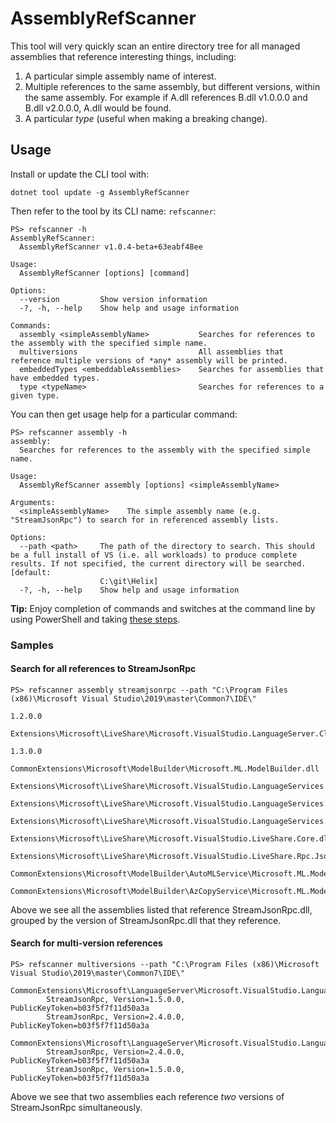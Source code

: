 # AssemblyRefScanner

This tool will very quickly scan an entire directory tree for all managed assemblies that reference interesting things, including:

1. A particular simple assembly name of interest.
1. Multiple references to the same assembly, but different versions, within the same assembly. For example if A.dll references B.dll v1.0.0.0 and B.dll v2.0.0.0, A.dll would be found.
1. A particular *type* (useful when making a breaking change).

## Usage

Install or update the CLI tool with:

```
dotnet tool update -g AssemblyRefScanner
```

Then refer to the tool by its CLI name: `refscanner`:

```
PS> refscanner -h
AssemblyRefScanner:
  AssemblyRefScanner v1.0.4-beta+63eabf48ee

Usage:
  AssemblyRefScanner [options] [command]

Options:
  --version         Show version information
  -?, -h, --help    Show help and usage information

Commands:
  assembly <simpleAssemblyName>           Searches for references to the assembly with the specified simple name.
  multiversions                           All assemblies that reference multiple versions of *any* assembly will be printed.
  embeddedTypes <embeddableAssemblies>    Searches for assemblies that have embedded types.
  type <typeName>                         Searches for references to a given type.
```

You can then get usage help for a particular command:

```
PS> refscanner assembly -h
assembly:
  Searches for references to the assembly with the specified simple name.

Usage:
  AssemblyRefScanner assembly [options] <simpleAssemblyName>

Arguments:
  <simpleAssemblyName>    The simple assembly name (e.g. "StreamJsonRpc") to search for in referenced assembly lists.

Options:
  --path <path>     The path of the directory to search. This should be a full install of VS (i.e. all workloads) to produce complete results. If not specified, the current directory will be searched. [default:
                    C:\git\Helix]
  -?, -h, --help    Show help and usage information
  ```

**Tip:** Enjoy completion of commands and switches at the command line by using PowerShell and taking [these steps](https://github.com/dotnet/command-line-api/blob/main/docs/dotnet-suggest.md).

### Samples

#### Search for all references to StreamJsonRpc

```
PS> refscanner assembly streamjsonrpc --path "C:\Program Files (x86)\Microsoft Visual Studio\2019\master\Common7\IDE\"

1.2.0.0
        Extensions\Microsoft\LiveShare\Microsoft.VisualStudio.LanguageServer.Client.LiveShare.dll

1.3.0.0
        CommonExtensions\Microsoft\ModelBuilder\Microsoft.ML.ModelBuilder.dll
        Extensions\Microsoft\LiveShare\Microsoft.VisualStudio.LanguageServices.LanguageExtension.15.8.dll
        Extensions\Microsoft\LiveShare\Microsoft.VisualStudio.LanguageServices.LanguageExtension.16.0.dll
        Extensions\Microsoft\LiveShare\Microsoft.VisualStudio.LanguageServices.LanguageExtension.dll
        Extensions\Microsoft\LiveShare\Microsoft.VisualStudio.LiveShare.Core.dll
        Extensions\Microsoft\LiveShare\Microsoft.VisualStudio.LiveShare.Rpc.Json.dll
        CommonExtensions\Microsoft\ModelBuilder\AutoMLService\Microsoft.ML.ModelBuilder.AutoMLService.dll
        CommonExtensions\Microsoft\ModelBuilder\AzCopyService\Microsoft.ML.ModelBuilder.AzCopyService.dll
```

Above we see all the assemblies listed that reference StreamJsonRpc.dll, grouped by the version of StreamJsonRpc.dll that they reference.

#### Search for multi-version references

```
PS> refscanner multiversions --path "C:\Program Files (x86)\Microsoft Visual Studio\2019\master\Common7\IDE\"

CommonExtensions\Microsoft\LanguageServer\Microsoft.VisualStudio.LanguageServer.Client.dll
        StreamJsonRpc, Version=1.5.0.0, PublicKeyToken=b03f5f7f11d50a3a
        StreamJsonRpc, Version=2.4.0.0, PublicKeyToken=b03f5f7f11d50a3a

CommonExtensions\Microsoft\LanguageServer\Microsoft.VisualStudio.LanguageServer.Client.Implementation.dll
        StreamJsonRpc, Version=2.4.0.0, PublicKeyToken=b03f5f7f11d50a3a
        StreamJsonRpc, Version=1.5.0.0, PublicKeyToken=b03f5f7f11d50a3a
```

Above we see that two assemblies each reference *two* versions of StreamJsonRpc simultaneously.
